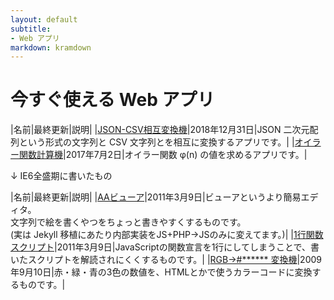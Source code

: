 ```yaml
---
layout: default
subtitle:
- Web アプリ
markdown: kramdown
---
```

# 今すぐ使える Web アプリ

|名前|最終更新|説明|
|[JSON-CSV相互変換機](https://twitter.com/tkooler_lufar/status/1052339986509361153?s=17)|2018年12月31日|JSON 二次元配列という形式の文字列と CSV 文字列とを相互に変換するアプリです。|
|[オイラー関数計算機](phi.html)|2017年7月2日|オイラー関数 &phi;(n) の値を求めるアプリです。|

&darr; IE6全盛期に書いたもの

|名前|最終更新|説明|
|[AAビューア](aaviewer.html)|2011年3月9日|ビューアというより簡易エディタ。<br>文字列で絵を書くやつをちょっと書きやすくするものです。<br>(実は Jekyll 移植にあたり内部実装をJS+PHP&rarr;JSのみに変えてます。)|
|[1行関数スクリプト](1lfunc.html)|2011年3月9日|JavaScriptの関数宣言を1行にしてしまうことで、書いたスクリプトを解読されにくくするものです。|
|[RGB&rarr;#****** 変換機](rgb.html)|2009年9月10日|赤・緑・青の3色の数値を、HTMLとかで使うカラーコードに変換するものです。|
